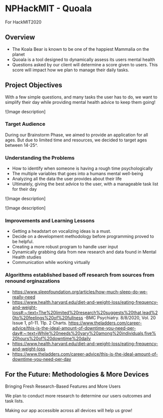 # NPHackMIT - Quoala
For HackMIT2020

## Overview

- The Koala Bear is known to be one of the happiest Mammalia on the planet
- Quoala is a tool designed to dynamically assess its users mental health
- Questions asked by our client will determine a score given to users. This score will impact how we plan to manage their daily tasks.

## Project Objectives

With a few simple questions, and many tasks the user has to do, we want to simplify their day while providing mental health advice to keep them going!

![Image description] 

### Target Audience

During our Brainstorm Phase, we aimed to provide an application for all ages. But due to limited time and resources, we decided to target ages between 14-25^. 

### Understanding the Problems

- How to identify when someone is having a rough time psychologically 
- The multiple variables that goes into a humans mental well-being
- Analyzing all the data the user provides about their life
- Ultimately, giving the best advice to the user, with a manageable task list for their day

![Image description]

![Image description]

### Improvements and Learning Lessons

- Getting a headstart on vocalizing ideas is a must.
- Decide on a development methodology before programming proved to be helpful.
- Creating a more robust program to handle user input 
- Dynamically grabbing data from new research and data found in Mental Health studies
- Communication while working virtually

### Algorithms established based off research from sources from renound orginazations

- https://www.sleepfoundation.org/articles/how-much-sleep-do-we-really-need
- https://www.health.harvard.edu/diet-and-weight-loss/eating-frequency-and-weight-loss#:~:text=The%20limited%20research%20suggests%20that,lead%20to%20feelings%20of%20fullness
-BMC Psychiatry. 8/8/2020, Vol. 20 Issue 1, p1-11. 11p. 2 Charts.
https://www.theladders.com/career-advice/this-is-the-ideal-amount-of-downtime-you-need-per-day#:~:text=While%20needs%20vary%20among%20individuals,five%20hours%20of%20downtime%20daily
- https://www.health.harvard.edu/diet-and-weight-loss/eating-frequency-and-weight-loss
- https://www.theladders.com/career-advice/this-is-the-ideal-amount-of-downtime-you-need-per-day

## For the Future: Methodologies & More Devices
Bringing Fresh Research-Based Features and More Users

We plan to conduct more research to determine our users outcomes and task lists. 

Making our app accessible across all devices will help us grow!
